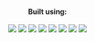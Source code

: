 <p align="center">
  <b>Built using:</b><br><br>
  <img src="https://img.shields.io/badge/PyTorch-EE4C2C?logo=pytorch&logoColor=white"/>
  <img src="https://img.shields.io/badge/Kaggle-grey?logo=kaggle"/>
  <img src="https://img.shields.io/badge/MLflow-lightblue?logo=mlflow"/>
  <img src="https://img.shields.io/badge/Databricks-white?logo=databricks"/>
  <img src="https://img.shields.io/badge/ONNX-white?logo=onnx&logoColor=black"/>
  <img src="https://img.shields.io/badge/Gradio-white?logo=gradio&logoColor=FF6F00&labelColor=white&color=white"/>
  <img src="https://img.shields.io/badge/GitHub_Actions-orange?logo=githubactions&logoColor=black"/>
  <img src="https://img.shields.io/badge/HuggingFace-FFD21E?logo=huggingface&logoColor=red"/>
</p>




